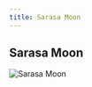 ```yaml
---
title: Sarasa Moon
---
```


Sarasa Moon
-----------


![Sarasa Moon](/images/stories/saga/gundamzz/persos/sarasa-moon.png)


 

